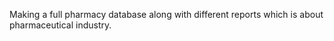 Making a full pharmacy database along with different reports which is about pharmaceutical industry.
